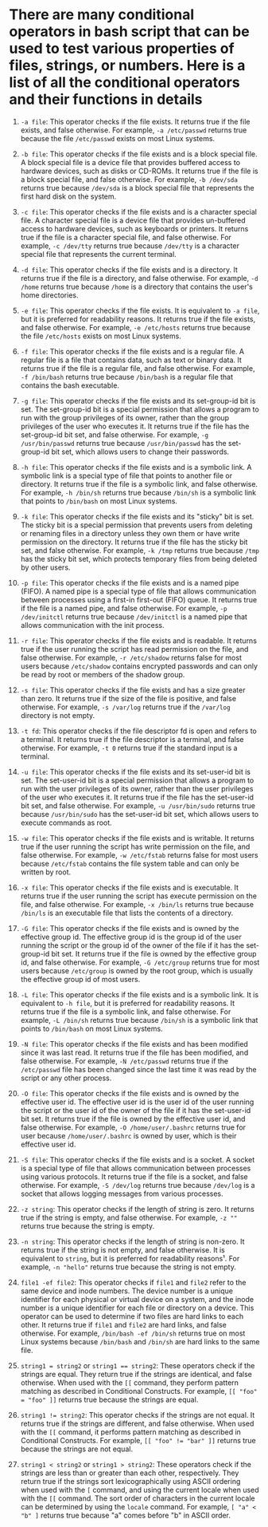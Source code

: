 # There are many conditional operators in bash script that can be used to test various properties of files, strings, or numbers. Here is a list of all the conditional operators and their functions in details

1. `-a file`: This operator checks if the file exists. It returns true if the file exists, and false otherwise. For example, `-a /etc/passwd` returns true because the file `/etc/passwd` exists on most Linux systems.

2. `-b file`: This operator checks if the file exists and is a block special file. A block special file is a device file that provides buffered access to hardware devices, such as disks or CD-ROMs. It returns true if the file is a block special file, and false otherwise. For example, `-b /dev/sda` returns true because `/dev/sda` is a block special file that represents the first hard disk on the system.

3. `-c file`: This operator checks if the file exists and is a character special file. A character special file is a device file that provides un-buffered access to hardware devices, such as keyboards or printers. It returns true if the file is a character special file, and false otherwise. For example, `-c /dev/tty` returns true because `/dev/tty` is a character special file that represents the current terminal.

4. `-d file`: This operator checks if the file exists and is a directory. It returns true if the file is a directory, and false otherwise. For example, `-d /home` returns true because `/home` is a directory that contains the user's home directories.

5. `-e file`: This operator checks if the file exists. It is equivalent to `-a file`, but it is preferred for readability reasons. It returns true if the file exists, and false otherwise. For example, `-e /etc/hosts` returns true because the file `/etc/hosts` exists on most Linux systems.

6. `-f file`: This operator checks if the file exists and is a regular file. A regular file is a file that contains data, such as text or binary data. It returns true if the file is a regular file, and false otherwise. For example, `-f /bin/bash` returns true because `/bin/bash` is a regular file that contains the bash executable.

7. `-g file`: This operator checks if the file exists and its set-group-id bit is set. The set-group-id bit is a special permission that allows a program to run with the group privileges of its owner, rather than the group privileges of the user who executes it. It returns true if the file has the set-group-id bit set, and false otherwise. For example, `-g /usr/bin/passwd` returns true because `/usr/bin/passwd` has the set-group-id bit set, which allows users to change their passwords.

8. `-h file`: This operator checks if the file exists and is a symbolic link. A symbolic link is a special type of file that points to another file or directory. It returns true if the file is a symbolic link, and false otherwise. For example, `-h /bin/sh` returns true because `/bin/sh` is a symbolic link that points to `/bin/bash` on most Linux systems.

9. `-k file`: This operator checks if the file exists and its \"sticky\" bit is set. The sticky bit is a special permission that prevents users from deleting or renaming files in a directory unless they own them or have write permission on the directory. It returns true if the file has the sticky bit set, and false otherwise. For example, `-k /tmp` returns true because `/tmp` has the sticky bit set, which protects temporary files from being deleted by other users.

10. `-p file`: This operator checks if the file exists and is a named pipe (FIFO). A named pipe is a special type of file that allows communication between processes using a first-in first-out (FIFO) queue. It returns true if the file is a named pipe, and false otherwise. For example, `-p /dev/initctl` returns true because `/dev/initctl` is a named pipe that allows communication with the init process.

11. `-r file`: This operator checks if the file exists and is readable. It returns true if the user running the script has read permission on the file, and false otherwise. For example, `-r /etc/shadow` returns false for most users because `/etc/shadow` contains encrypted passwords and can only be read by root or members of the shadow group.

12. `-s file`: This operator checks if the file exists and has a size greater than zero. It returns true if the size of the file is positive, and false otherwise. For example, `-s /var/log` returns true if the `/var/log` directory is not empty.

13. `-t fd`: This operator checks if the file descriptor fd is open and refers to a terminal. It returns true if the file descriptor is a terminal, and false otherwise. For example, `-t 0` returns true if the standard input is a terminal.

14. `-u file`: This operator checks if the file exists and its set-user-id bit is set. The set-user-id bit is a special permission that allows a program to run with the user privileges of its owner, rather than the user privileges of the user who executes it. It returns true if the file has the set-user-id bit set, and false otherwise. For example, `-u /usr/bin/sudo` returns true because `/usr/bin/sudo` has the set-user-id bit set, which allows users to execute commands as root.

15. `-w file`: This operator checks if the file exists and is writable. It returns true if the user running the script has write permission on the file, and false otherwise. For example, `-w /etc/fstab` returns false for most users because `/etc/fstab` contains the file system table and can only be written by root.

16. `-x file`: This operator checks if the file exists and is executable. It returns true if the user running the script has execute permission on the file, and false otherwise. For example, `-x /bin/ls` returns true because `/bin/ls` is an executable file that lists the contents of a directory.

17. `-G file`: This operator checks if the file exists and is owned by the effective group id. The effective group id is the group id of the user running the script or the group id of the owner of the file if it has the set-group-id bit set. It returns true if the file is owned by the effective group id, and false otherwise. For example, `-G /etc/group` returns true for most users because `/etc/group` is owned by the root group, which is usually the effective group id of most users.

18. `-L file`: This operator checks if the file exists and is a symbolic link. It is equivalent to `-h file`, but it is preferred for readability reasons. It returns true if the file is a symbolic link, and false otherwise. For example, `-L /bin/sh` returns true because `/bin/sh` is a symbolic link that points to `/bin/bash` on most Linux systems.

19. `-N file`: This operator checks if the file exists and has been modified since it was last read. It returns true if the file has been modified, and false otherwise. For example, `-N /etc/passwd` returns true if the `/etc/passwd` file has been changed since the last time it was read by the script or any other process.

20. `-O file`: This operator checks if the file exists and is owned by the effective user id. The effective user id is the user id of the user running the script or the user id of the owner of the file if it has the set-user-id bit set. It returns true if the file is owned by the effective user id, and false otherwise. For example, `-O /home/user/.bashrc` returns true for user because `/home/user/.bashrc` is owned by user, which is their effective user id.

21. `-S file`: This operator checks if the file exists and is a socket. A socket is a special type of file that allows communication between processes using various protocols. It returns true if the file is a socket, and false otherwise. For example, `-S /dev/log` returns true because `/dev/log` is a socket that allows logging messages from various processes.

22. `-z string`: This operator checks if the length of string is zero. It returns true if the string is empty, and false otherwise. For example, `-z ""` returns true because the string is empty.

23. `-n string`: This operator checks if the length of string is non-zero. It returns true if the string is not empty, and false otherwise. It is equivalent to `string`, but it is preferred for readability reasons¹. For example, `-n "hello"` returns true because the string is not empty.

24. `file1 -ef file2`: This operator checks if `file1` and `file2` refer to the same device and inode numbers. The device number is a unique identifier for each physical or virtual device on a system, and the inode number is a unique identifier for each file or directory on a device. This operator can be used to determine if two files are hard links to each other. It returns true if `file1` and `file2` are hard links, and false otherwise. For example, `/bin/bash -ef /bin/sh` returns true on most Linux systems because `/bin/bash` and `/bin/sh` are hard links to the same file.

25. `string1 = string2` or `string1 == string2`: These operators check if the strings are equal. They return true if the strings are identical, and false otherwise. When used with the `[[` command, they perform pattern matching as described in Conditional Constructs. For example, `[[ "foo" = "foo" ]]` returns true because the strings are equal.

26. `string1 != string2`: This operator checks if the strings are not equal. It returns true if the strings are different, and false otherwise. When used with the `[[` command, it performs pattern matching as described in Conditional Constructs. For example, `[[ "foo" != "bar" ]]` returns true because the strings are not equal.

27. `string1 < string2` or `string1 > string2`: These operators check if the strings are less than or greater than each other, respectively. They return true if the strings sort lexicographically using ASCII ordering when used with the `[` command, and using the current locale when used with the `[[` command. The sort order of characters in the current locale can be determined by using the `locale` command. For example, `[ "a" < "b" ]` returns true because "a" comes before "b" in ASCII order.
